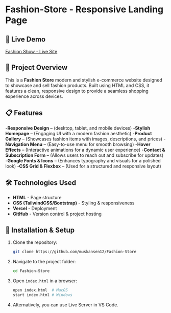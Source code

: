 # Fashion-Store - Responsive Landing Page
## 🚀 Live Demo
[Fashion Show - Live Site](https://fashion-show-azure.vercel.app/)

## 📌 Project Overview
This is a **Fashion Store**  modern and stylish e-commerce website designed to showcase and sell fashion products. Built using HTML and CSS, it features a clean, responsive design to provide a seamless shopping experience across devices.

## 📋 Features
-**Responsive Design** –  (desktop, tablet, and mobile devices)
-**Stylish Homepage** – (Engaging UI with a modern fashion aesthetic)
-**Product Gallery** – (Showcases fashion items with images, descriptions, and prices)
-**Navigation Menu** – (Easy-to-use menu for smooth browsing)
-**Hover Effects** – (Interactive animations for a dynamic user experience)
-**Contact & Subscription Form** – (Allows users to reach out and subscribe for updates)
-**Google Fonts & Icons** – (Enhances typography and visuals for a polished look)
-**CSS Grid & Flexbox** – (Used for a structured and responsive layout)

## 🛠️ Technologies Used
- **HTML** - Page structure
- **CSS (TailwindCSS/Bootstrap)** - Styling & responsiveness
- **Vercel** - Deployment
- **GitHub** - Version control & project hosting

## 🔧 Installation & Setup
1. Clone the repository:
   ```bash
   git clone https://github.com/muskansen12/Fashion-Store

2. Navigate to the project folder:
   ```bash
   cd Fashion-Store
   ```

3. Open `index.html` in a browser:
   ```bash
   open index.html  # MacOS
   start index.html # Windows
   ```

4. Alternatively, you can use Live Server in VS Code.



